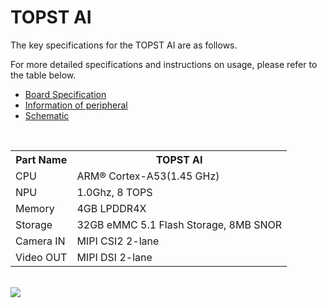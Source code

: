 # TOPST AI


The key specifications for the TOPST AI are as follows.

For more detailed specifications and instructions on usage, please refer to the table below.
- [Board Specification](https://flab-dev.net/tech/docs?TOPST-AI&Hardware&Overview&1.%20Specification)
- [Information of peripheral](https://flab-dev.net/tech/docs?TOPST-AI&Hardware&Periperials&1.%20GPIO)
- [Schematic](https://flab-dev.net/tech/docs?TOPST-AI&Hardware&Schematics)

<br/>

<table>
  <tr>
    <th>
      Part Name
    </th>
    <th>
      TOPST AI
    </th>
  </tr>
  <tr>
    <td>
      CPU
    </td>
    <td>
      ARM® Cortex-A53(1.45 GHz)
    </td>
  </tr>
  <tr>
    <td>
      NPU
    </td>
    <td>
      1.0Ghz, 8 TOPS
    </td>
  </tr>
  <tr>
    <td>
      Memory
    </td>
    <td>
      4GB LPDDR4X
    </td>
  </tr>
  <tr>
    <td>
      Storage
    </td>
    <td>
      32GB eMMC 5.1 Flash Storage, 8MB SNOR
    </td>
  </tr>
  <tr>
    <td>
      Camera IN
    </td>
    <td>
      MIPI CSI2 2-lane
    </td>
  </tr>
  <tr>
    <td>
      Video OUT
    </td>
    <td>
      MIPI DSI 2-lane
    </td>
  </tr>
</table>

<br/>

<img src="https://github.com/topst-development/Documentation/assets/161264431/8639db4e-5690-49ed-9e6e-f20d29131ca2">
